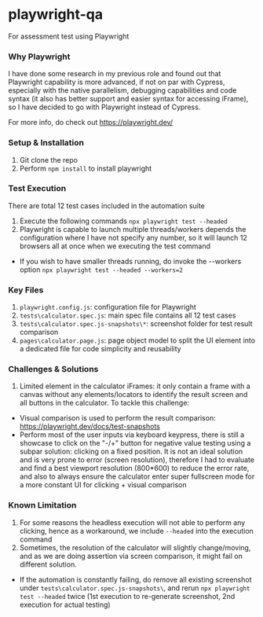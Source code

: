 # playwright-qa
For assessment test using Playwright 

### Why Playwright
I have done some research in my previous role and found out that Playwright capability is more advanced, if not on par with Cypress, especially with the native parallelism, debugging capabilities and code syntax (it also has better support and easier syntax for accessing iFrame), so I have decided to go with Playwright instead of Cypress.

For more info, do check out https://playwright.dev/

### Setup & Installation
  1. Git clone the repo
  2. Perform `npm install` to install playwright

### Test Execution
There are total 12 test cases included in the automation suite
  1. Execute the following commands 
      `npx playwright test --headed`
  2. Playwright is capable to launch multiple threads/workers depends the configuration where I have not specify any number, so it will launch 12 browsers all at once when we executing the test command
  - If you wish to have smaller threads running, do invoke the --workers option `npx playwright test --headed --workers=2`

### Key Files
  1. `playwright.config.js`: configuration file for Playwright
  2. `tests\calculator.spec.js`: main spec file contains all 12 test cases
  3. `tests\calculator.spec.js-snapshots\*`: screenshot folder for test result comparison
  4. `pages\calculator.page.js`: page object model to split the UI element into a dedicated file for code simplicity and reusability
  
### Challenges & Solutions
  1. Limited element in the calculator iFrames: it only contain a frame with a canvas without any elements/locators to identify the result screen and all buttons in the calculator. To tackle this challenge:
  - Visual comparison is used to perform the result comparison: https://playwright.dev/docs/test-snapshots
  - Perform most of the user inputs via keyboard keypress, there is still a showcase to click on the "-/+" button for negative value testing using a subpar solution: clicking on a fixed position. It is not an ideal solution and is very prone to error (screen resolution), therefore I had to evaluate and find a best viewport resolution (800*600) to reduce the error rate, and also to always ensure the calculator enter super fullscreen mode for a more constant UI for clicking + visual comparison
  

### Known Limitation
  1. For some reasons the headless execution will not able to perform any clicking, hence as a workaround, we include `--headed` into the execution command
  2. Sometimes, the resolution of the calculator will slightly change/moving, and as we are doing assertion via screen comparison, it might fail on different solution.
  - If the automation is constantly failing, do remove all existing screenshot under  `tests\calculator.spec.js-snapshots\`, and rerun `npx playwright test --headed` twice (1st execution to re-generate screenshot, 2nd execution for actual testing)
